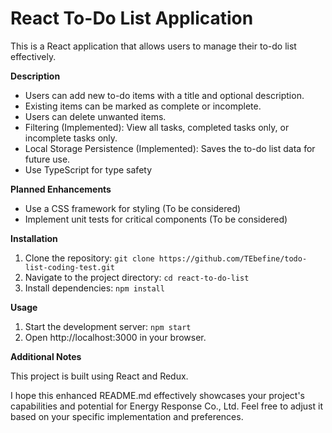 # React To-Do List Application

This is a React application that allows users to manage their to-do list effectively.

**Description**

- Users can add new to-do items with a title and optional description.
- Existing items can be marked as complete or incomplete.
- Users can delete unwanted items.
- Filtering (Implemented): View all tasks, completed tasks only, or incomplete tasks only.
- Local Storage Persistence (Implemented): Saves the to-do list data for future use.
- Use TypeScript for type safety

**Planned Enhancements**

- Use a CSS framework for styling (To be considered)
- Implement unit tests for critical components (To be considered)

**Installation**

1. Clone the repository: `git clone https://github.com/TEbefine/todo-list-coding-test.git`
2. Navigate to the project directory: `cd react-to-do-list`
3. Install dependencies: `npm install`

**Usage**

1. Start the development server: `npm start`
2. Open http://localhost:3000 in your browser.

**Additional Notes**

This project is built using React and Redux.

I hope this enhanced README.md effectively showcases your project's capabilities and potential for Energy Response Co., Ltd. Feel free to adjust it based on your specific implementation and preferences.
